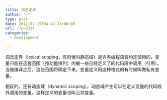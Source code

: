 ```yaml
---
title: 词法定界
author: "-"
type: post
date: 2012-02-15T04:42:37+00:00
url: /?p=2314
categories:
  - Development

---
```

词法定界（lexical scoping，有时候叫静态域）是许多编程语言约定使用的，变量只能在这套范围（按功能排列）内被一些已经定义了的代码段中调用（引用）。当被编译之后，这些范围将确定下来。变量定义用这种格式的有时候叫做私有变量。
  
相反的，还有动态域（dynamic scoping）。动态域产生可以在定义变量的代码段外调用的变量。这样定义的变量也叫公共变量。
